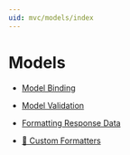 ```yaml
---
uid: mvc/models/index
---
```

  # Models

* [Model Binding](model-binding.md)

* [Model Validation](validation.md)

* [Formatting Response Data](formatting.md)

* [🔧 Custom Formatters](custom-formatters.md)
